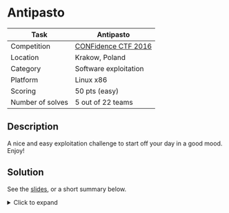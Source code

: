 # Antipasto

| Task             | Antipasto               |
|------------------|-------------------------|
| Competition      | [CONFidence CTF 2016](https://ctftime.org/event/308)     |
| Location				 | Krakow, Poland					 |
| Category         | Software exploitation   |
| Platform         | Linux x86               |
| Scoring          | 50 pts (easy)					 |
| Number of solves | 5 out of 22 teams       |

## Description

A nice and easy exploitation challenge to start off your day in a good mood. Enjoy!

## Solution

See the [slides](solution/slides.pdf), or a short summary below.

<details><summary>Click to expand</summary>
<p>

The bug is in the `main()` function, which allows an arbitrary size to be passed to `ReadBytes()`, and in `ReadBytes()`, which does not verify the return value of the `read()` function (against -1). With these two things combined, it is possible to cause a static buffer underflow condition, which can be used to overwrite the `.got.plt` `write()` entry
with the address of shellcode, also in static memory (NX and PIE are both
disabled in this challenge).

</p>
</details>

